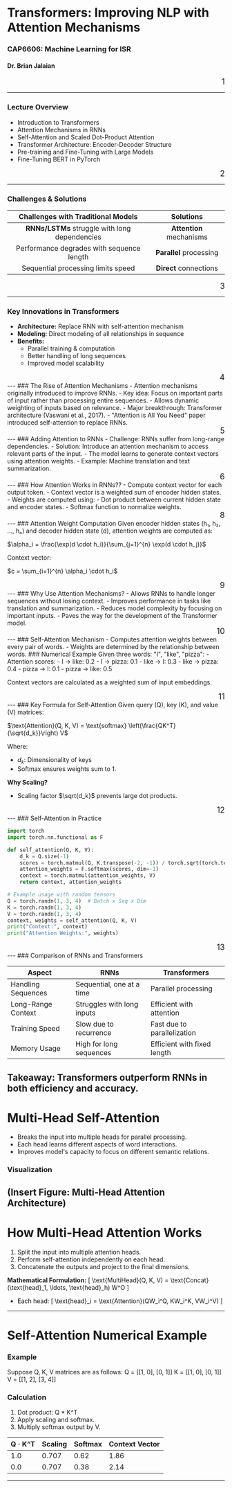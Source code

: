 # Transformers: Improving NLP with Attention Mechanisms
### CAP6606: Machine Learning for ISR
#### Dr. Brian Jalaian

<div style="text-align: right"><font size="4">1</font></div>

---
### Lecture Overview
- Introduction to Transformers
- Attention Mechanisms in RNNs
- Self-Attention and Scaled Dot-Product Attention
- Transformer Architecture: Encoder-Decoder Structure
- Pre-training and Fine-Tuning with Large Models
- Fine-Tuning BERT in PyTorch

<div style="text-align: right"><font size="4">2</font></div>

---
### Challenges & Solutions

| Challenges with Traditional Models | Solutions |
|:--------------------------------:|:----------:|
| **RNNs/LSTMs** struggle with long dependencies | **Attention** mechanisms |
| Performance degrades with sequence length | **Parallel** processing |
| Sequential processing limits speed | **Direct** connections |

<div style="text-align: right"><font size="4">3</font></div>

---
### Key Innovations in Transformers

- **Architecture:** Replace RNN with self-attention mechanism
- **Modeling:** Direct modeling of all relationships in sequence
- **Benefits:**
  - Parallel training & computation
  - Better handling of long sequences
  - Improved model scalability

<div style="text-align: right"><font size="4">4</font></div>
---
### The Rise of Attention Mechanisms
- Attention mechanisms originally introduced to improve RNNs.
- Key idea: Focus on important parts of input rather than processing entire sequences.
- Allows dynamic weighting of inputs based on relevance.
- Major breakthrough: Transformer architecture (Vaswani et al., 2017).
- "Attention is All You Need" paper introduced self-attention to replace RNNs.

<div style="text-align: right"><font size="4">5</font></div>
---
### Adding Attention to RNNs
- Challenge: RNNs suffer from long-range dependencies.
- Solution: Introduce an attention mechanism to access relevant parts of the input.
- The model learns to generate context vectors using attention weights.
- Example: Machine translation and text summarization.

<div style="text-align: right"><font size="4">6</font></div>
---
### How Attention Works in RNNs??
- Compute context vector for each output token.
- Context vector is a weighted sum of encoder hidden states.
- Weights are computed using:
  - Dot product between current hidden state and encoder states.
  - Softmax function to normalize weights.

<div style="text-align: right"><font size="4">8</font></div>
---
### Attention Weight Computation
Given encoder hidden states (h₁, h₂, ..., hₙ) and decoder hidden state (d),
attention weights are computed as:

$\alpha_i = \frac{\exp(d \cdot h_i)}{\sum_{j=1}^{n} \exp(d \cdot h_j)}$

Context vector:

$c = \sum_{i=1}^{n} \alpha_i \cdot h_i$

<div style="text-align: right"><font size="4">9</font></div>
---
### Why Use Attention Mechanisms?
- Allows RNNs to handle longer sequences without losing context.
- Improves performance in tasks like translation and summarization.
- Reduces model complexity by focusing on important inputs.
- Paves the way for the development of the Transformer model.

<div style="text-align: right"><font size="4">10</font></div>
---
### Self-Attention Mechanism
- Computes attention weights between every pair of words.
- Weights are determined by the relationship between words.
### Numerical Example
Given three words: "I", "like", "pizza":
- Attention scores:
  - I → like: 0.2
  - I → pizza: 0.1
  - like → I: 0.3
  - like → pizza: 0.4
  - pizza → I: 0.1
  - pizza → like: 0.5

Context vectors are calculated as a weighted sum of input embeddings.

<div style="text-align: right"><font size="4">11</font></div>
---
### Key Formula for Self-Attention
Given query (Q), key (K), and value (V) matrices:

$\text{Attention}(Q, K, V) = \text{softmax} \left(\frac{QK^T}{\sqrt{d_k}}\right) V$

Where:
- $d_k$: Dimensionality of keys
- Softmax ensures weights sum to 1.

**Why Scaling?**
- Scaling factor $\sqrt{d_k}$ prevents large dot products.

<div style="text-align: right"><font size="4">12</font></div>
---
### Self-Attention in Practice

```python
import torch
import torch.nn.functional as F

def self_attention(Q, K, V):
    d_k = Q.size(-1)
    scores = torch.matmul(Q, K.transpose(-2, -1)) / torch.sqrt(torch.tensor(d_k, dtype=torch.float32))
    attention_weights = F.softmax(scores, dim=-1)
    context = torch.matmul(attention_weights, V)
    return context, attention_weights

# Example usage with random tensors
Q = torch.randn(1, 3, 4)  # Batch x Seq x Dim
K = torch.randn(1, 3, 4)
V = torch.randn(1, 3, 4)
context, weights = self_attention(Q, K, V)
print("Context:", context)
print("Attention Weights:", weights)
```

<div style="text-align: right"><font size="4">13</font></div>
---
### Comparison of RNNs and Transformers

| Aspect             | RNNs                     | Transformers                |
|-------------------|----------------------------|-----------------------------|
| Handling Sequences | Sequential, one at a time  | Parallel processing          |
| Long-Range Context | Struggles with long inputs | Efficient with attention     |
| Training Speed     | Slow due to recurrence     | Fast due to parallelization  |
| Memory Usage       | High for long sequences    | Efficient with fixed length  |

**Takeaway:** Transformers outperform RNNs in both efficiency and accuracy.
---
# Multi-Head Self-Attention
- Breaks the input into multiple heads for parallel processing.
- Each head learns different aspects of word interactions.
- Improves model's capacity to focus on different semantic relations.

### Visualization
(Insert Figure: Multi-Head Attention Architecture)
---
# How Multi-Head Attention Works
1. Split the input into multiple attention heads.
2. Perform self-attention independently on each head.
3. Concatenate the outputs and project to the final dimensions.

**Mathematical Formulation:**
\[
\text{MultiHead}(Q, K, V) = \text{Concat}(\text{head}_1, \ldots, \text{head}_h) W^O
\]

- Each head:
\[
\text{head}_i = \text{Attention}(QW_i^Q, KW_i^K, VW_i^V)
\]
---
# Self-Attention Numerical Example
### Example
Suppose Q, K, V matrices are as follows:
Q = [[1, 0], [0, 1]]
K = [[1, 0], [0, 1]]
V = [[1, 2], [3, 4]]

### Calculation
1. Dot product: Q * K^T
2. Apply scaling and softmax.
3. Multiply softmax output by V.

| Q · K^T | Scaling | Softmax  | Context Vector |
|--------|--------|---------|----------------|
| 1.0    | 0.707  | 0.62    | 1.86           |
| 0.0    | 0.707  | 0.38    | 2.14           |
---